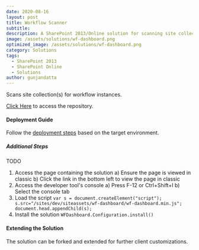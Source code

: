 ```yaml
---
date: 2020-08-16
layout: post
title: Workflow Scanner
subtitle:
description: A SharePoint 2013/Online solution for scanning site collections for workflows.
image: /assets/solutions/wf-dashboard.png
optimized_image: /assets/solutions/wf-dashboard.png
category: Solutions
tags:
  - SharePoint 2013
  - SharePoint Online
  - Solutions
author: gunjandatta
---
```


Scans site collection(s) for workflow instances.

[Click Here](https://github.com/spsprinkles/wf-dashboard) to access the repository.

#### Deployment Guide

Follow the [deployment steps](/jump-start-projects/overview/deployment) based on the target environment.

##### Additional Steps

TODO

1. Access the page containing the solution
   a) Ensure the page is viewed in classic
   b) Click the link in the bottom left to view the page in classic
2. Access the developer tool's console
   a) Press F-12 or Ctrl+Shift+I
   b) Select the console tab
3. Load the script
   `var s = document.createElement("script"); s.src="/sites/dev/siteassets/wf-dashboard/wf-dashboard.min.js"; document.head.appendChild(s);`
4. Install the solution
   `WFDashboard.Configuration.install()`

#### Extending the Solution

The solution can be forked and extended for further client customizations.